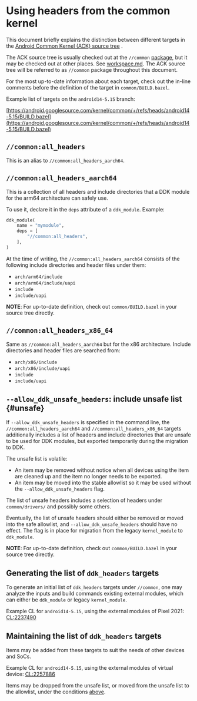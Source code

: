 # Using headers from the common kernel

This document briefly explains the distinction between different targets in the
[Android Common Kernel (ACK) source tree](https://android.googlesource.com/kernel/common/)
.

The ACK source tree is usually checked out at the
`//common` [package](https://bazel.build/concepts/build-ref#packages), but it
may be checked out at other places. See [workspace.md](../workspace.md). The ACK
source tree will be referred to as `//common` package throughout this document.

For the most up-to-date information about each target, check out the in-line
comments before the definition of the target in `common/BUILD.bazel`.

Example list of targets on the `android14-5.15` branch:

[https://android.googlesource.com/kernel/common/+/refs/heads/android14-5.15/BUILD.bazel](https://android.googlesource.com/kernel/common/+/refs/heads/android14-5.15/BUILD.bazel)

## `//common:all_headers`

This is an alias to `//common:all_headers_aarch64`.

## `//common:all_headers_aarch64`

This is a collection of all headers and include directories that a DDK module
for the arm64 architecture can safely use.

To use it, declare it in the `deps` attribute of a `ddk_module`. Example:

```python
ddk_module(
    name = "mymodule",
    deps = [
        "//common:all_headers",
    ],
)
```

At the time of writing, the `//common:all_headers_aarch64` consists of the
following include directories and header files under them:

- `arch/arm64/include`
- `arch/arm64/include/uapi`
- `include`
- `include/uapi`

**NOTE**: For up-to-date definition, check out `common/BUILD.bazel` in your
source tree directly.

## `//common:all_headers_x86_64`

Same as `//common:all_headers_aarch64` but for the x86 architecture. Include
directories and header files are searched from:

- `arch/x86/include`
- `arch/x86/include/uapi`
- `include`
- `include/uapi`

## `--allow_ddk_unsafe_headers`: include unsafe list {#unsafe}

If `--allow_ddk_unsafe_headers` is specified in the command line, the
`//common:all_headers_aarch64` and `//common:all_headers_x86_64` targets
additionally includes a list of headers and include directories that are unsafe
to be used for DDK modules, but exported temporarily during the migration to
DDK.

The unsafe list is volatile:

- An item may be removed without notice when all devices using the item are
  cleaned up and the item no longer needs to be exported.
- An item may be moved into the stable allowlist so it may be used without
  the `--allow_ddk_unsafe_headers` flag.

The list of unsafe headers includes a selection of headers under
`common/drivers/` and possibly some others.

Eventually, the list of unsafe headers should either be removed or moved into
the safe allowlist, and `--allow_ddk_unsafe_headers` should have no effect. The
flag is in place for migration from the legacy `kernel_module`
to `ddk_module`.

**NOTE**: For up-to-date definition, check out `common/BUILD.bazel` in your
source tree directly.

## Generating the list of `ddk_headers` targets

To generate an initial list of `ddk_headers` targets under `//common`, one may
analyze the inputs and build commands existing external modules, which can
either be `ddk_module` or legacy `kernel_module`.

Example CL for `android14-5.15`, using the external modules of Pixel 2021:
[CL:2237490](https://android-review.googlesource.com/c/kernel/common/+/2237490)

## Maintaining the list of `ddk_headers` targets

Items may be added from these targets to suit the needs of other devices and
SoCs.

Example CL for `android14-5.15`, using the external modules of virtual device:
[CL:2257886](https://android-review.googlesource.com/c/kernel/common/+/2257886)

Items may be dropped from the unsafe list, or moved from the unsafe list to the
allowlist, under the conditions [above](#unsafe).